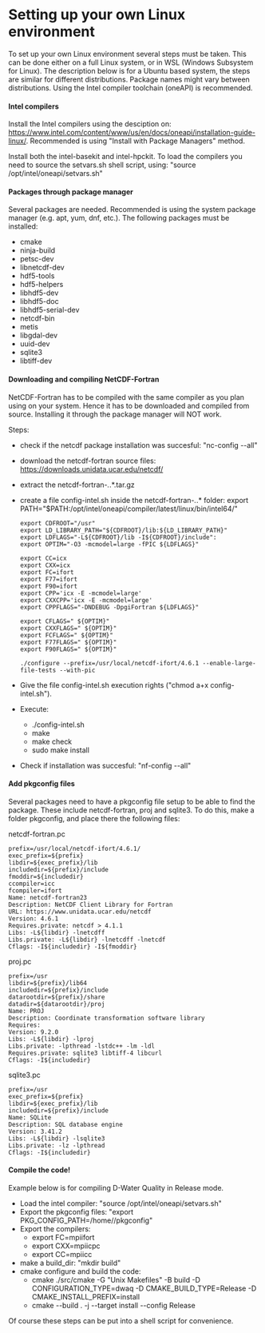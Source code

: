 # Setting up your own Linux environment

To set up your own Linux environment several steps must be taken. This can be done either on a full Linux system, or in WSL (Windows Subsystem for Linux).
The description below is for a Ubuntu based system, the steps are similar for different distributions. Package names might vary between distributions.
Using the Intel compiler toolchain (oneAPI) is recommended.


#### Intel compilers
Install the Intel compilers using the desciption on: https://www.intel.com/content/www/us/en/docs/oneapi/installation-guide-linux/. Recommended is using "Install with Package Managers" method.

Install both the intel-basekit and intel-hpckit. To load the compilers you need to source the setvars.sh shell script, using: "source /opt/intel/oneapi/setvars.sh"


#### Packages through package manager
Several packages are needed. Recommended is using the system package manager (e.g. apt, yum, dnf, etc.).
The following packages must be installed:
- cmake
- ninja-build
- petsc-dev
- libnetcdf-dev
- hdf5-tools
- hdf5-helpers
- libhdf5-dev
- libhdf5-doc
- libhdf5-serial-dev
- netcdf-bin
- metis
- libgdal-dev
- uuid-dev
- sqlite3
- libtiff-dev


#### Downloading and compiling NetCDF-Fortran
NetCDF-Fortran has to be compiled with the same compiler as you plan using on your system. Hence it has to be downloaded and compiled from source. Installing it through the package manager will NOT work.

Steps:
- check if the netcdf package installation was succesful: "nc-config --all"
- download the netcdf-fortran source files: https://downloads.unidata.ucar.edu/netcdf/
- extract the netcdf-fortran-*.*.*.tar.gz
- create a file config-intel.sh inside the netcdf-fortran-*.*.* folder:
      export PATH="$PATH:/opt/intel/oneapi/compiler/latest/linux/bin/intel64/"

      export CDFROOT="/usr"
      export LD_LIBRARY_PATH="${CDFROOT}/lib:${LD_LIBRARY_PATH}"
      export LDFLAGS="-L${CDFROOT}/lib -I${CDFROOT}/include":
      export OPTIM="-O3 -mcmodel=large -fPIC ${LDFLAGS}"

      export CC=icx
      export CXX=icx
      export FC=ifort
      export F77=ifort
      export F90=ifort
      export CPP='icx -E -mcmodel=large'
      export CXXCPP='icx -E -mcmodel=large'
      export CPPFLAGS="-DNDEBUG -DpgiFortran ${LDFLAGS}"

      export CFLAGS=" ${OPTIM}"
      export CXXFLAGS=" ${OPTIM}"
      export FCFLAGS=" ${OPTIM}"
      export F77FLAGS=" ${OPTIM}"
      export F90FLAGS=" ${OPTIM}"

      ./configure --prefix=/usr/local/netcdf-ifort/4.6.1 --enable-large-file-tests --with-pic
- Give the file config-intel.sh execution rights ("chmod a+x config-intel.sh").
- Execute:
  - ./config-intel.sh
  - make
  - make check
  - sudo make install
- Check if installation was succesful: "nf-config --all"



#### Add pkgconfig files
Several packages need to have a pkgconfig file setup to be able to find the package. These include netcdf-fortran, proj and sqlite3. To do this, make a folder pkgconfig, and place there the following files:

netcdf-fortran.pc


    prefix=/usr/local/netcdf-ifort/4.6.1/
    exec_prefix=${prefix}
    libdir=${exec_prefix}/lib
    includedir=${prefix}/include
    fmoddir=${includedir}
    ccompiler=icc
    fcompiler=ifort
    Name: netcdf-fortran23
    Description: NetCDF Client Library for Fortran
    URL: https://www.unidata.ucar.edu/netcdf
    Version: 4.6.1
    Requires.private: netcdf > 4.1.1
    Libs: -L${libdir} -lnetcdff
    Libs.private: -L${libdir} -lnetcdff -lnetcdf
    Cflags: -I${includedir} -I${fmoddir}



proj.pc


    prefix=/usr
    libdir=${prefix}/lib64
    includedir=${prefix}/include
    datarootdir=${prefix}/share
    datadir=${datarootdir}/proj
    Name: PROJ
    Description: Coordinate transformation software library
    Requires:
    Version: 9.2.0
    Libs: -L${libdir} -lproj
    Libs.private: -lpthread -lstdc++ -lm -ldl
    Requires.private: sqlite3 libtiff-4 libcurl
    Cflags: -I${includedir}



sqlite3.pc


    prefix=/usr
    exec_prefix=${prefix}
    libdir=${exec_prefix}/lib
    includedir=${prefix}/include
    Name: SQLite
    Description: SQL database engine
    Version: 3.41.2
    Libs: -L${libdir} -lsqlite3
    Libs.private: -lz -lpthread
    Cflags: -I${includedir}


#### Compile the code!
Example below is for compiling D-Water Quality in Release mode.
- Load the intel compiler: "source /opt/intel/oneapi/setvars.sh"
- Export the pkgconfig files: "export PKG_CONFIG_PATH=/home/<change-to-your-user-name>/pkgconfig"
- Export the compilers:
  - export FC=mpiifort
  - export CXX=mpiicpc
  - export CC=mpiicc
- make a build_dir: "mkdir build"
- cmake configure and build the code:
  - cmake ./src/cmake -G "Unix Makefiles" -B build -D CONFIGURATION_TYPE=dwaq -D CMAKE_BUILD_TYPE=Release -D CMAKE_INSTALL_PREFIX=install
  - cmake --build . -j --target install --config Release

Of course these steps can be put into a shell script for convenience.

